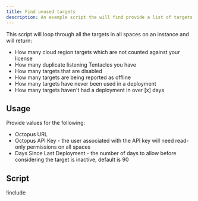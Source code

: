 ```yaml
---
title: Find unused targets
description: An example script the will find provide a list of targets being unused that might cause your target count to be inflated.
---
```


This script will loop through all the targets in all spaces on an instance and will return:

- How many cloud region targets which are not counted against your license
- How many duplicate listening Tentacles you have
- How many targets that are disabled
- How many targets are being reported as offline
- How many targets have never been used in a deployment
- How many targets haven't had a deployment in over [x] days

## Usage

Provide values for the following:
- Octopus URL
- Octopus API Key - the user associated with the API key will need read-only permissions on all spaces
- Days Since Last Deployment - the number of days to allow before considering the target is inactive, default is 90

## Script

!include <find-unused-targets>